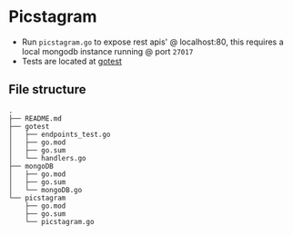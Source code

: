 # Picstagram

- Run `picstagram.go` to expose rest apis' @ localhost:80, this requires a local mongodb instance running @ port `27017`
- Tests are located at [gotest](./gotest/endpoints_test.go)

## File structure

```
.
├── README.md
├── gotest
│   ├── endpoints_test.go
│   ├── go.mod
│   ├── go.sum
│   └── handlers.go
├── mongoDB
│   ├── go.mod
│   ├── go.sum
│   └── mongoDB.go
└── picstagram
    ├── go.mod
    ├── go.sum
    └── picstagram.go
```
